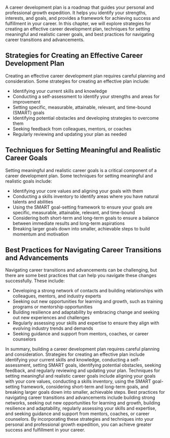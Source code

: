
A career development plan is a roadmap that guides your personal and professional growth expedition. It helps you identify your strengths, interests, and goals, and provides a framework for achieving success and fulfillment in your career. In this chapter, we will explore strategies for creating an effective career development plan, techniques for setting meaningful and realistic career goals, and best practices for navigating career transitions and advancements.

Strategies for Creating an Effective Career Development Plan
------------------------------------------------------------

Creating an effective career development plan requires careful planning and consideration. Some strategies for creating an effective plan include:

* Identifying your current skills and knowledge
* Conducting a self-assessment to identify your strengths and areas for improvement
* Setting specific, measurable, attainable, relevant, and time-bound (SMART) goals
* Identifying potential obstacles and developing strategies to overcome them
* Seeking feedback from colleagues, mentors, or coaches
* Regularly reviewing and updating your plan as needed

Techniques for Setting Meaningful and Realistic Career Goals
------------------------------------------------------------

Setting meaningful and realistic career goals is a critical component of a career development plan. Some techniques for setting meaningful and realistic goals include:

* Identifying your core values and aligning your goals with them
* Conducting a skills inventory to identify areas where you have natural talents and abilities
* Using the SMART goal-setting framework to ensure your goals are specific, measurable, attainable, relevant, and time-bound
* Considering both short-term and long-term goals to ensure a balance between immediate results and long-term aspirations
* Breaking larger goals down into smaller, achievable steps to build momentum and motivation

Best Practices for Navigating Career Transitions and Advancements
-----------------------------------------------------------------

Navigating career transitions and advancements can be challenging, but there are some best practices that can help you navigate these changes successfully. These include:

* Developing a strong network of contacts and building relationships with colleagues, mentors, and industry experts
* Seeking out new opportunities for learning and growth, such as training programs or mentorship opportunities
* Building resilience and adaptability by embracing change and seeking out new experiences and challenges
* Regularly assessing your skills and expertise to ensure they align with evolving industry trends and demands
* Seeking guidance and support from mentors, coaches, or career counselors

In summary, building a career development plan requires careful planning and consideration. Strategies for creating an effective plan include identifying your current skills and knowledge, conducting a self-assessment, setting SMART goals, identifying potential obstacles, seeking feedback, and regularly reviewing and updating your plan. Techniques for setting meaningful and realistic career goals include aligning your goals with your core values, conducting a skills inventory, using the SMART goal-setting framework, considering short-term and long-term goals, and breaking larger goals down into smaller, achievable steps. Best practices for navigating career transitions and advancements include building strong networks, seeking out new opportunities for learning and growth, building resilience and adaptability, regularly assessing your skills and expertise, and seeking guidance and support from mentors, coaches, or career counselors. By incorporating these strategies and techniques into your personal and professional growth expedition, you can achieve greater success and fulfillment in your career.
